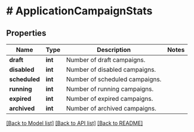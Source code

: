 # # ApplicationCampaignStats

## Properties

Name | Type | Description | Notes
------------ | ------------- | ------------- | -------------
**draft** | **int** | Number of draft campaigns. | 
**disabled** | **int** | Number of disabled campaigns. | 
**scheduled** | **int** | Number of scheduled campaigns. | 
**running** | **int** | Number of running campaigns. | 
**expired** | **int** | Number of expired campaigns. | 
**archived** | **int** | Number of archived campaigns. | 

[[Back to Model list]](../../README.md#documentation-for-models) [[Back to API list]](../../README.md#documentation-for-api-endpoints) [[Back to README]](../../README.md)


